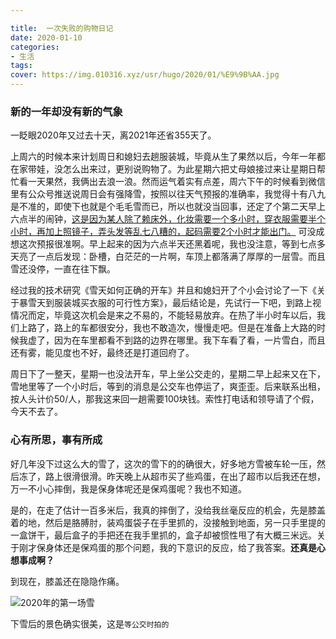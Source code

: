 ```yaml
---

title:  一次失败的购物日记
date: 2020-01-10
categories:
- 生活
tags:
cover: https://img.010316.xyz/usr/hugo/2020/01/%E9%9B%AA.jpg
---
```


### **新的一年却没有新的气象**

一眨眼2020年又过去十天，离2021年还省355天了。

上周六的时候本来计划周日和媳妇去趟服装城，毕竟从生了果然以后，今年一年都在家带娃，没怎么出来过，更别说购物了。为此星期六把丈母娘接过来让星期日帮忙看一天果然，我俩出去浪一浪。然而运气着实有点差，周六下午的时候看到微信里有公众号推送说周日会有强降雪，按照以往天气预报的准确率，我觉得十有八九是不准的，即使下也就是个毛毛雪而已，所以也就没当回事，还定了个第二天早上六点半的闹钟，<u>这是因为某人除了赖床外，化妆需要一个多小时，穿衣服需要半个小时，再加上照镜子，弄头发等乱七八糟的，起码需要2个小时才能出门。</u> 可没成想这次预报很准啊。早上起来的因为六点半天还黑着呢，我也没注意，等到七点多天亮了一点后发现：卧槽，白茫茫的一片啊，车顶上都落满了厚厚的一层雪。而且雪还没停，一直在往下飘。

经过我的技术研究《雪天如何正确的开车》并且和媳妇开了个小会讨论了一下《关于暴雪天到服装城买衣服的可行性方案》，最后结论是，先试行一下吧，到路上视情况而定，毕竟这次机会是来之不易的，不能轻易放弃。在热了半小时车以后，我们上路了，路上的车都很安分，我也不敢造次，慢慢走吧。但是在准备上大路的时候我虚了，因为在车里都看不到路的边界在哪里。我下车看了看，一片雪白，而且还有雾，能见度也不好，最终还是打道回府了。

周日下了一整天，星期一也没法开车，早上坐公交走的，星期二早上起来又在下，雪地里等了一个小时后，等到的消息是公交车也停运了，爽歪歪。后来联系出租，按人头计价50/人，那我这来回一趟需要100块钱。索性打电话和领导请了个假，今天不去了。

### 心有所思，事有所成

好几年没下过这么大的雪了，这次的雪下的的确很大，好多地方雪被车轮一压，然后冻了，路上很滑很滑。昨天晚上从超市买了些鸡蛋，在出了超市以后我还在想，万一不小心摔倒，我是保身体呢还是保鸡蛋呢？我也不知道。

是的，在走了估计一百多米后，我真的摔倒了，没给我丝毫反应的机会，先是膝盖着的地，然后是胳膊肘，装鸡蛋袋子在手里抓的，没接触到地面，另一只手里提的一盒饼干，最后盒子的手把还在我手里抓的，盒子却被惯性甩了有大概三米远。关于刚才保身体还是保鸡蛋的那个问题，我的下意识的反应，给了我答案。**还真是心想事成啊？**

到现在，膝盖还在隐隐作痛。

![2020年的第一场雪](https://img.010316.xyz/usr/hugo/2020/01/%E9%9B%AA.jpg)

下雪后的景色确实很美，这是`等公交时拍的`